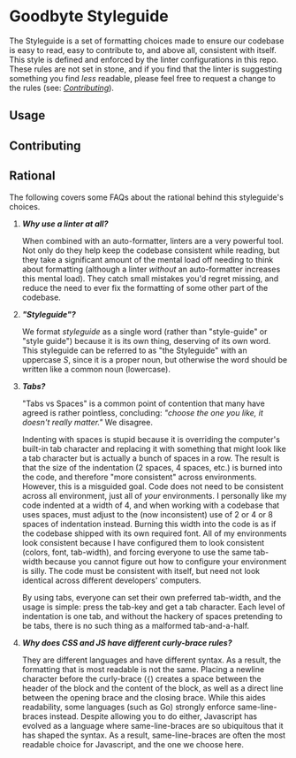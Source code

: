 # Goodbyte Styleguide

The Styleguide is a set of formatting choices made to ensure our codebase is easy to read, easy to contribute to, and above all, consistent with itself. This style is defined and enforced by the linter configurations in this repo. These rules are not set in stone, and if you find that the linter is suggesting something you find _less_ readable, please feel free to request a change to the rules (see: _[Contributing](#contributing)_).

## Usage

## Contributing

## Rational

The following covers some FAQs about the rational behind this styleguide's choices.

1. _**Why use a linter at all?**_

	When combined with an auto-formatter, linters are a very powerful tool. Not only do they help keep the codebase consistent while reading, but they take a significant amount of the mental load off needing to think about formatting (although a linter _without_ an auto-formatter increases this mental load). They catch small mistakes you'd regret missing, and reduce the need to ever fix the formatting of some other part of the codebase.

2. _**"Styleguide"?**_
	
	We format _styleguide_ as a single word (rather than "style-guide" or "style guide") because it is its own thing, deserving of its own word. This styleguide can be referred to as "the Styleguide" with an uppercase _S_, since it is a proper noun, but otherwise the word should be written like a common noun (lowercase).

3. _**Tabs?**_

	"Tabs vs Spaces" is a common point of contention that many have agreed is rather pointless, concluding: _"choose the one you like, it doesn't really matter."_ We disagree. 
	
	Indenting with spaces is stupid because it is overriding the computer's built-in tab character and replacing it with something that might look like a tab character but is actually a bunch of spaces in a row. The result is that the size of the indentation (2 spaces, 4 spaces, etc.) is burned into the code, and therefore "more consistent" across environments. However, this is a misguided goal. Code does not need to be consistent across all environment, just all of _your_ environments. I personally like my code indented at a width of 4, and when working with a codebase that uses spaces, must adjust to the (now inconsistent) use of 2 or 4 or 8 spaces of indentation instead. Burning this width into the code is as if the codebase shipped with its own required font. All of my environments look consistent because I have configured them to look consistent (colors, font, tab-width), and forcing everyone to use the same tab-width because you cannot figure out how to configure your environment is silly. The code must be consistent with itself, but need not look identical across different developers' computers. 
	
	By using tabs, everyone can set their own preferred tab-width, and the usage is simple: press the tab-key and get a tab character. Each level of indentation is one tab, and without the hackery of spaces pretending to be tabs, there is no such thing as a malformed tab-and-a-half.

4. _**Why does CSS and JS have different curly-brace rules?**_

	They are different languages and have different syntax. As a result, the formatting that is most readable is not the same. Placing a newline character before the curly-brace (`{`) creates a space between the header of the block and the content of the block, as well as a direct line between the opening brace and the closing brace. While this aides readability, some languages (such as Go) strongly enforce same-line-braces instead. Despite allowing you to do either, Javascript has evolved as a language where same-line-braces are so ubiquitous that it has shaped the syntax. As a result, same-line-braces are often the most readable choice for Javascript, and the one we choose here.
